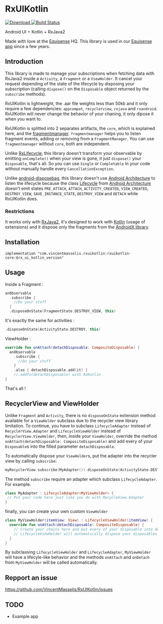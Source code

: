 # RxUIKotlin

[![Download](https://api.bintray.com/packages/vincentmasselis/maven/rx-ui-kotlin/images/download.svg) ](https://bintray.com/vincentmasselis/maven/rx-ui-kotlin/_latestVersion)
[![Build Status](https://app.bitrise.io/app/543a61215e5d2cea/status.svg?token=hG0jM55xlaT9IvOgJcyCJA&branch=master)](https://app.bitrise.io/app/543a61215e5d2cea)

Android UI + Kotlin + RxJava2

Made with love at the [Equisense](http://equisense.com) HQ. This library is used in our [Equisense app](https://play.google.com/store/apps/details?id=com.equisense.motions) since a few years.

## Introduction
This library is made to manage your subscriptions when fetching data with RxJava2 inside a `Activity`, a `Fragment` or a `ViewHolder`. It cancel your request depending of the state of the lifecycle by disposing your subscription (calling `dispose()` on the `Disposable` object returned by the `subscribe` methods).

RxUIKotlin is lightweight, the .aar file weights less than 50kb and it only require a few dependencies: `appcompat`, `recyclerview`, `rxjava` and `rxandroid`. RxUIKotlin will never change the behavior of your chaning, it only dipose it when you want to.

RxUIKotlin is splitted into 2 separates artifacts, the `core`, which is explained here, and the [fragmentmanager](https://github.com/VincentMasselis/RxUIKotlin/tree/master/rxuikotlin-fragmentmanager). `fragmentmanager` helps you to listen fragment events, adding or removing from a `FragmentManager`. You can use `fragmentmanager` without `core`, both are independent.

Unlike [RxLifecycle](https://github.com/trello/RxLifecycle), this library doesn't transform your observable by emitting `onComplete()` when your view is gone, it just `dispose()` your `Disposable`, that's all. So you can use `Single` or `Completable` in your code without manually handle every `CancellationException`.

Unlike [android-disposebag](https://github.com/kizitonwose/android-disposebag), this library doesn't use [Android Architecture](https://developer.android.com/topic/libraries/architecture/index.html) to listen the lifecycle because the class [Lifecycle](https://developer.android.com/topic/libraries/architecture/lifecycle.html) from [Android Architecture](https://developer.android.com/topic/libraries/architecture/index.html) doesn't emit states `PRE_ATTACH`, `ATTACH`, `ACTIVITY_CREATED`, `VIEW_CREATED`, `DESTROY_VIEW`, `SAVE_INSTANCE_STATE`, `DESTROY_VIEW` and `DETACH` while RxUIKotlin does.

### Restrictions

It works only with [RxJava2](https://github.com/ReactiveX/RxJava), it's designed to work with [Kotlin](https://github.com/JetBrains/kotlin) (usage of extensions) and it dispose only the fragments from the [AndroidX library](https://developer.android.com/guide/components/fragments).

## Installation

`implementation "com.vincentmasselis.rxuikotlin:rxuikotlin-core:$rx_ui_kotlin_version"`

## Usage

Inside a Fragment :

```kotlin
anObservable
  .subscribe {
    //Do your stuff
  }
  .disposeOnState(FragmentState.DESTROY_VIEW, this)
```

It's exactly the same for activities :
```kotlin
.disposeOnState(ActivityState.DESTROY, this)
```

ViewHolder :
```kotlin
override fun onAttach(detachDisposable: CompositeDisposable) {
  anObservable
    .subscribe {
      //Do your stuff
    }
    .also { detachDisposable.add(it) }
    //.addTo(detachDisposable) with RxKotlin
}
```

That's all !

## RecyclerView and ViewHolder

Unlike `Fragment` and `Activity`, there is no `disposeOnState` extension method available for a `ViewHolder` subclass due to the recycler view library limitation. To continue, you have to subclass `LifecycleAdapter` instead of `RecyclerView.Adapter` and `LifecycleViewHolder` instead of `RecyclerView.ViewHolder`, then, inside your `ViewHolder`, override the method `onAttach(detachDisposable: CompositeDisposable)` and add every of your `Disposable`s into the filled parameter `detachDisposable`.

To automatically dispose your `ViewHolder`s, put the adapter into the recycler view by calling `subscribe`:
```kotlin
myRecyclerView.subscribe(MyAdapter()).disposeOnState(ActivityState.DESTROY, this)
```
The method `subscribe` require an adapter which subclass `LifecycleAdapter`. For example:
```kotlin
class MyAdapter : LifecycleAdapter<MyViewHolder> {
 // Put your code here just like you do with RecycleView.Adapter
}
```
finally, you can create your own custom `ViewHolder`
```kotlin
class MyViewHolder(itemView: View) : LifecycleViewHolder(itemView) {
  override fun onAttach(detachDisposable: CompositeDisposable) {
    // Create your chains here and put every of your disposable into detachDisposable.
    // LifecycleViewHolder will automatically dispose your disposables by calling detachDisposable.dispose() when onDetach is called
  }
}
```

By subclassing `LifecycleViewHolder` and `LifecycleAdapter`, `MyViewHolder` will have a lifecyle-like behavior and the methods `onAttach` and `onDetach` from `MyViewHolder` will be called automatically.

## Repport an issue

https://github.com/VincentMasselis/RxUIKotlin/issues

## TODO

- Example app
